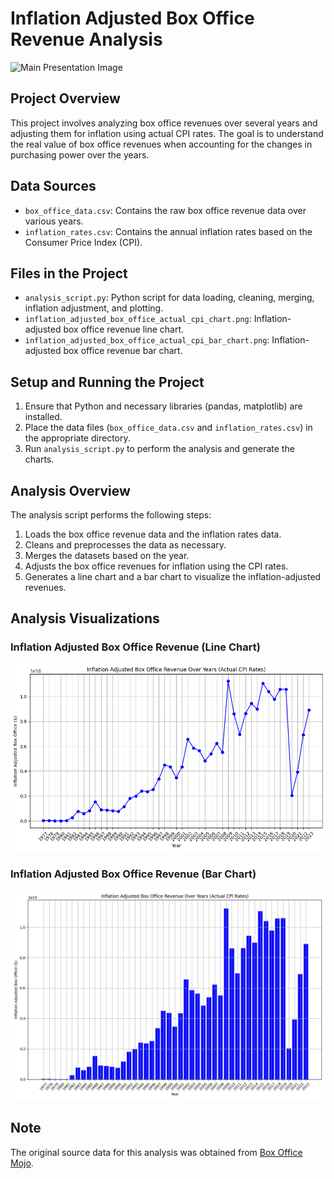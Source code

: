 
# Inflation Adjusted Box Office Revenue Analysis

![Main Presentation Image](https://github.com/mannybernabe/us_box-office_01-2023/blob/main/US%20Box%20Office%20Inflation%20Adjusted.png)

## Project Overview
This project involves analyzing box office revenues over several years and adjusting them for inflation using actual CPI rates. The goal is to understand the real value of box office revenues when accounting for the changes in purchasing power over the years.

## Data Sources
- `box_office_data.csv`: Contains the raw box office revenue data over various years.
- `inflation_rates.csv`: Contains the annual inflation rates based on the Consumer Price Index (CPI).

## Files in the Project
- `analysis_script.py`: Python script for data loading, cleaning, merging, inflation adjustment, and plotting.
- `inflation_adjusted_box_office_actual_cpi_chart.png`: Inflation-adjusted box office revenue line chart.
- `inflation_adjusted_box_office_actual_cpi_bar_chart.png`: Inflation-adjusted box office revenue bar chart.

## Setup and Running the Project
1. Ensure that Python and necessary libraries (pandas, matplotlib) are installed.
2. Place the data files (`box_office_data.csv` and `inflation_rates.csv`) in the appropriate directory.
3. Run `analysis_script.py` to perform the analysis and generate the charts.

## Analysis Overview
The analysis script performs the following steps:
1. Loads the box office revenue data and the inflation rates data.
2. Cleans and preprocesses the data as necessary.
3. Merges the datasets based on the year.
4. Adjusts the box office revenues for inflation using the CPI rates.
5. Generates a line chart and a bar chart to visualize the inflation-adjusted revenues.






## Analysis Visualizations

### Inflation Adjusted Box Office Revenue (Line Chart)
![Inflation Adjusted Box Office Revenue Over Years - Line Chart](https://github.com/mannybernabe/us_box-office_01-2023/blob/main/output/figures/line_chart.png "Line Chart")

### Inflation Adjusted Box Office Revenue (Bar Chart)
![Inflation Adjusted Box Office Revenue Over Years - Bar Chart](https://github.com/mannybernabe/us_box-office_01-2023/blob/main/output/figures/bar_chart.png "Bar Chart")


## Note
The original source data for this analysis was obtained from [Box Office Mojo](https://www.boxofficemojo.com/year/).